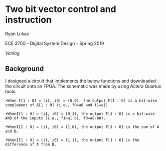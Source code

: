 Two bit vector control and instruction
==============

Ryan Lukas

ECE 3700 - Digital System Design - Spring 2019

*Verilog*

Background
------------

I designed a circuit that implements the below functions and downloaded the circuit onto an FPGA. The schematic was made by using ALtera Quartus tools.

```
•When I[1 : 0] = (i1, i0) = (0,0), the output F[1 : 0] is a bit-wise complement of A[1 : 0] (i.e., f0=a0 and f1=a1).

•WhenI[1 : 0] = (i1, i0) = (0,1), the output F[1 : 0] is a bit-wise AND of the inputs (i.e., f1=a1·b1; f0=a0·b0).

•WhenI[1 : 0] = (i1, i0) = (1,0), the output F[1 : 0] is the sum of A and B.

•WhenI[1 : 0] = (i1, i0) = (1,1), the output F[1 : 0] is the difference of A from B.

```

